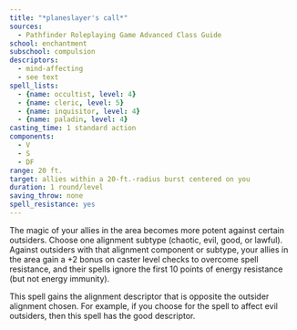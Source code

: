 ```yaml
---
title: "*planeslayer's call*"
sources:
  - Pathfinder Roleplaying Game Advanced Class Guide
school: enchantment
subschool: compulsion
descriptors:
  - mind-affecting
  - see text
spell_lists:
  - {name: occultist, level: 4}
  - {name: cleric, level: 5}
  - {name: inquisitor, level: 4}
  - {name: paladin, level: 4}
casting_time: 1 standard action
components:
  - V
  - S
  - DF
range: 20 ft.
target: allies within a 20-ft.-radius burst centered on you
duration: 1 round/level
saving_throw: none
spell_resistance: yes
---
```


The magic of your allies in the area becomes more potent against certain outsiders. Choose one alignment subtype (chaotic, evil, good, or lawful). Against outsiders with that alignment component or subtype, your allies in the area gain a +2 bonus on caster level checks to overcome spell resistance, and their spells ignore the first 10 points of energy resistance (but not energy immunity).

This spell gains the alignment descriptor that is opposite the outsider alignment chosen. For example, if you choose for the spell to affect evil outsiders, then this spell has the good descriptor.

